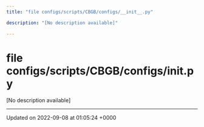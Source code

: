 ```yaml
---
title: "file configs/scripts/CBGB/configs/__init__.py"

description: "[No description available]"

---
```


# file configs/scripts/CBGB/configs/__init__.py

[No description available]






-------------------------------

Updated on 2022-09-08 at 01:05:24 +0000
